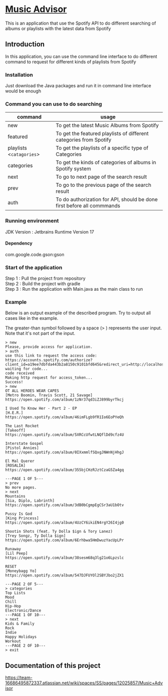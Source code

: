 # <ins>Music Advisor </ins>

This is an application that use the Spotify API to do 
different searching of albums or playlists with the latest data from Spotify


## Introduction
In this application, you can use the command line interface to do 
different command to request for different kinds of playlists from Spotify

### Installation
Just download the Java packages and run it in command line interface would be enough


### Command you can use to do searching

| command                  | usage                                                                  |
|--------------------------|------------------------------------------------------------------------|
| new                      | To get the latest Music Albums from Spotify                            |
| featured                 | To get the featured playlists of different categories from Spotify     |
| playlists <`catagories`> | To get the playlists of a specific type of Categories                  |
| categories               | To get the kinds of categories of albums in Spotify system             |
| next                     | To go to next page of the search result                                |
| prev                     | To go to the previous page of the search result                        |
| auth                     | To do authorization for API, should be done first before all commmands | 

### Running environment 
JDK Version : Jetbrains Runtime Version 17
#### Dependency
com.google.code.gson:gson

### Start of the application 
Step 1 : Pull the project from repository </br>
Step 2 : Build the project with gradle </br>
Step 3 : Run the application with Main.java as the main class to run

### Example
Below is an output example of the described program. Try to output all cases like in the example.

The greater-than symbol followed by a space (> ) represents the user input. Note that it's not part of the input.
```shell
> new
Please, provide access for application.
> auth
use this link to request the access code:
https://accounts.spotify.com/authorize?client_id=a19ee7dbfda443b2a8150c9101bfd645&redirect_uri=http://localhost:8080&response_type=code
waiting for code...
code received
Making http request for access_token...
Success!
> new
OT ALL HEROES WEAR CAPES
[Metro Boomin, Travis Scott, 21 Savage]
https://open.spotify.com/album/1zNr37qd3iZJ899byrTkcj

I Used To Know Her - Part 2 - EP
[H.E.R.]
https://open.spotify.com/album/46imFLgb9fR1Io6EoPYeQh

The Last Rocket
[Takeoff]
https://open.spotify.com/album/5XRCcUfwtLNQflDd9cfz4U

Interstate Gospel
[Pistol Annies]
https://open.spotify.com/album/0IXxmmlfSQxgJNWnNjHhgJ

El Mal Querer
[ROSALÍA]
https://open.spotify.com/album/355bjCHzRJztCzaG5Za4gq

---PAGE 1 OF 5---
> prev
No more pages.
> next
Mountains
[Sia, Diplo, Labrinth]
https://open.spotify.com/album/3dB0bCgmpEgCSr3aU1bOtv

Pussy Is God
[King Princess]
https://open.spotify.com/album/4UzCY6ikiEN4rgY26I4jg0

Shootin Shots (feat. Ty Dolla $ign & Tory Lanez)
[Trey Songz, Ty Dolla $ign]
https://open.spotify.com/album/6Erhbwa5HmDwuzYacUpLPr

Runaway
[Lil Peep]
https://open.spotify.com/album/38sesm68q3lg21o6Lpzslc

RESET
[Moneybagg Yo]
https://open.spotify.com/album/547DJFUYOl2SBYJbo2jZX1

---PAGE 2 OF 5---
> categories
Top Lists
Mood
Chill
Hip-Hop
Electronic/Dance
---PAGE 1 OF 10---
> next
Kids & Family
Rock
Indie
Happy Holidays
Workout
---PAGE 2 OF 10---
> exit
```

## Documentation of this project 
https://team-16686495872337.atlassian.net/wiki/spaces/SS/pages/12025857/Music+Advisor
